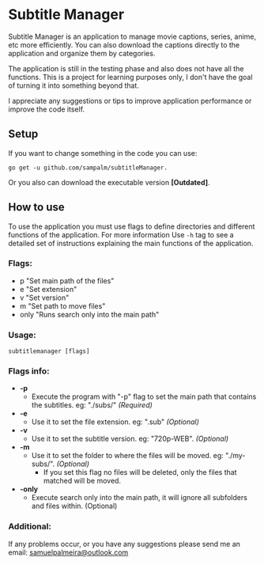 # Subtitle Manager

Subtitle Manager is an application to manage movie captions, series, anime, etc more efficiently. You can also download the captions directly to the application and organize them by categories.

The application is still in the testing phase and also does not have all the functions. This is a project for learning purposes only, I don't have the goal of turning it into something beyond that.

I appreciate any suggestions or tips to improve application performance or improve the code itself.

## Setup
If you want to change something in the code you can use: 
```
go get -u github.com/sampalm/subtitleManager.
```

Or you also can download the executable version **[Outdated]**.

## How to use

To use the application you must use flags to define directories and different functions of the application. For more information Use `-h` tag to see a detailed set of instructions explaining the main functions of the application.

### Flags: 
* p "Set main path of the files" 
* e "Set extension" 
* v "Set version" 
* m "Set path to move files"
* only "Runs search only into the main path"

### Usage:
`subtitlemanager [flags]`

### Flags info:
* **-p**	
    * Execute the program with "-p" flag to set the main path that contains the subtitles. eg: "./subs/" *(Required)*
* **-e**	
    * Use it to set the file extension. eg: ".sub" *(Optional)*
* **-v**	
    * Use it to set the subtitle version. eg: "720p-WEB". *(Optional)*
* **-m**	
    * Use it to set the folder to where the files will be moved. eg: "./my-subs/". *(Optional)*
	    * If you set this flag no files will be deleted, only the files that matched will be moved. 
* **-only**	
    * Execute search only into the main path, it will ignore all subfolders and files within. (Optional)
	
### Additional:
If any problems occur, or you have any suggestions please send me an email: samuelpalmeira@outlook.com
	
